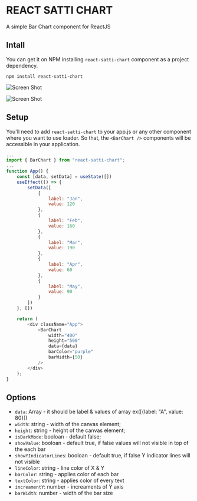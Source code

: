 # REACT SATTI CHART

A simple Bar Chart component for ReactJS

## Intall

You can get it on NPM installing `react-satti-chart` component as a project dependency.

```shell
npm install react-satti-chart
```

![Screen Shot](https://raw.githubusercontent.com/karthisgk/react-pendulum-loader/main/assets/images/light.png)

![Screen Shot](https://raw.githubusercontent.com/karthisgk/react-pendulum-loader/main/assets/images/dark.png)

## Setup

You'll need to add `react-satti-chart` to your app.js or any other component where you want to use loader. So that, the `<BarChart />` components will be accessible in your application.

```javascript
...
import { BarChart } from "react-satti-chart";
...
function App() {
	const [data, setData] = useState([])
	useEffect(() => {
		setData([
			{
				label: "Jan",
				value: 120
			},
			{
				label: "Feb",
				value: 160
			},
			{
				label: "Mar",
				value: 190
			},
			{
				label: "Apr",
				value: 60
			},
			{
				label: "May",
				value: 90
			}
		])
	}, [])

	return (
		<div className="App">
			<BarChart
				width="400"
				height="500"
				data={data}
				barColor="purple"
				barWidth={50}
			/>
		</div>
	);
}
```
## Options

- `data`: Array - it should be label & values of array ex([{label: "A", value: 80}])
- `width`: string - width of the canvas element;
- `height`: string - height of the canvas element;
- `isDarkMode`: booloan - default false;
- `showValue`: booloan - default true, if false values will not visible in top of the each bar
- `showYIndicatorLines`: booloan - default true, if false Y indicator lines will not visible
- `lineColor`: string - line color of X & Y
- `barColor`: string - applies color of each bar
- `textColor`: string - applies color of every text
- `increamentY`: number - increaments of Y axis
- `barWidth`: number - width of the bar size